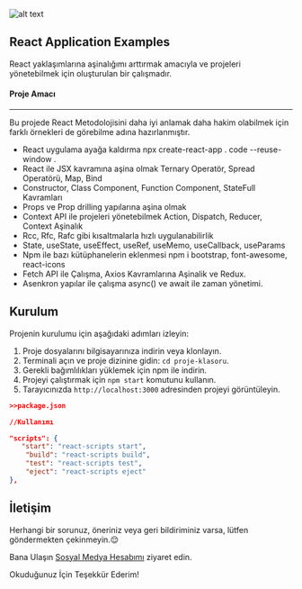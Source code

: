 ![alt text](https://upload.wikimedia.org/wikipedia/commons/thumb/3/30/React_Logo_SVG.svg/180px-React_Logo_SVG.svg.png  'React')

## React Application Examples

React yaklaşımlarına aşinalığımı arttırmak amacıyla ve projeleri yönetebilmek için oluşturulan bir çalışmadır.

#### Proje Amacı
---

Bu projede React Metodolojisini daha iyi anlamak daha hakim olabilmek için farklı örnekleri de görebilme adına hazırlanmıştır.

- React uygulama ayağa kaldırma npx create-react-app . code --reuse-window .
- React ile JSX kavramına aşina olmak Ternary Operatör, Spread Operatörü, Map, Bind
- Constructor, Class Component, Function Component, StateFull Kavramları
- Props ve Prop drilling yapılarına aşina olmak
- Context API ile projeleri yönetebilmek Action, Dispatch, Reducer, Context Aşinalık
- Rcc, Rfc, Rafc gibi kısaltmalarla hızlı uygulanabilirlik
- State, useState, useEffect, useRef, useMemo, useCallback, useParams
- Npm ile bazı kütüphanelerin eklenmesi npm i bootstrap, font-awesome, react-icons
- Fetch API ile Çalışma, Axios Kavramlarına Aşinalik ve Redux.
- Asenkron yapılar ile çalışma async() ve await ile zaman yönetimi.


## Kurulum

Projenin kurulumu için aşağıdaki adımları izleyin:

1. Proje dosyalarını bilgisayarınıza indirin veya klonlayın.
2. Terminali açın ve proje dizinine gidin: `cd proje-klasoru`.
3. Gerekli bağımlılıkları yüklemek için npm ile indirin.
4. Projeyi çalıştırmak için `npm start` komutunu kullanın.
5. Tarayıcınızda `http://localhost:3000` adresinden projeyi görüntüleyin.

```json
>>package.json

//Kullanımı

"scripts": {
   "start": "react-scripts start",
    "build": "react-scripts build",
    "test": "react-scripts test",
    "eject": "react-scripts eject"
},

```


## İletişim

Herhangi bir sorunuz, öneriniz veya geri bildiriminiz varsa, lütfen göndermekten çekinmeyin.:relieved:

Bana Ulaşın [Sosyal Medya Hesabımı](https://www.linkedin.com/in/adnan-sevki-kasikci-486b97224/) ziyaret edin.

Okuduğunuz İçin Teşekkür Ederim!
